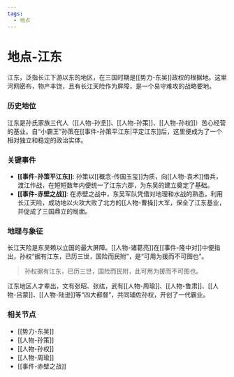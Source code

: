 ```yaml
---
tags:
  - 地点
---
```

# 地点-江东

江东，泛指长江下游以东的地区，在三国时期是[[势力-东吴]]政权的根据地。这里河网密布，物产丰饶，且有长江天险作为屏障，是一个易守难攻的战略要地。

### 历史地位

江东是孙氏家族三代人（[[人物-孙坚]]、[[人物-孙策]]、[[人物-孙权]]）苦心经营的基业。自“小霸王”孙策在[[事件-孙策平江东|平定江东]]后，这里便成为了一个相对独立和稳定的政治实体。

### 关键事件

*   **[[事件-孙策平江东]]**: 孙策以[[概念-传国玉玺]]为质，向[[人物-袁术]]借兵，渡江作战，在短短数年内便统一了江东六郡，为东吴的建立奠定了基础。
*   **[[事件-赤壁之战]]**: 在赤壁之战中，东吴军队凭借对地理和水战的熟悉，利用长江天险，成功地以火攻大败了北方的[[人物-曹操]]大军，保全了江东基业，并促成了三国鼎立的局面。

### 地理与象征

长江天险是东吴赖以立国的最大屏障。[[人物-诸葛亮]]在[[事件-隆中对]]中便指出，孙权“据有江东，已历三世，国险而民附”，是“可用为援而不可图也”。

> 孙权据有江东，已历三世，国险而民附，此可用为援而不可图也。

江东地区人才辈出，文有张昭、张纮，武有[[人物-周瑜]]、[[人物-鲁肃]]、[[人物-吕蒙]]、[[人物-陆逊]]等“四大都督”，共同辅佐孙权，开创了一代霸业。

### 相关节点
- [[势力-东吴]]
- [[人物-孙策]]
- [[人物-孙权]]
- [[人物-周瑜]]
- [[事件-赤壁之战]]
